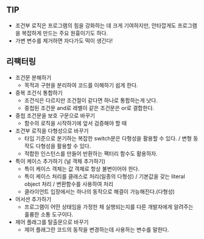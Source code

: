## TIP

- 조건부 로직은 프로그램의 힘을 강화하는 데 크게 기여하지만, 안타깝게도 프로그램을 복잡하게 만드는 주요 원흉이기도 하다.
- 가변 변수를 제거하면 자다가도 떡이 생긴다!

## 리팩터링

- 조건문 분해하기
  - 목적과 구현을 분리하여 코드를 이해하기 쉽게 한다.
- 중복 조건식 통합하기
  - 조건식은 다르지만 조건절이 같다면 하나로 통합하는게 낫다.
  - 중첩된 조건문 and로 레벨이 같은 조건문은 or로 결합한다.
- 중첩 조건문을 보호 구문으로 바꾸기
  - 함수의 로직을 시작하기에 앞서 검증해야 할 때
- 조건부 로직을 다형성으로 바꾸기
  - 타입 기준으로 분기하는 복잡한 switch문은 다형성을 활용할 수 있다. / 변형 동작도 다형성을 활용할 수 있다.
  - 적합한 인스턴스를 만들어 반환하는 팩터리 함수도 활용하자.
- 특이 케이스 추가하기 (널 객체 추가하기)
  - 특이 케이스 객체는 값 객체로 항상 불변이어야 한다.
  - 특이 케이스 처리를 클래스로 처리(일종의 다형성) / 기본값을 갖는 literal object 처리 / 변환함수를 사용하여 처리
  - 클라이언트 입장에서는 하나의 동작으로 해결이 가능해진다.(다형성)
- 어서션 추가하기
  - 프로그램이 어떤 상태임을 가정한 채 실행되는지를 다른 개발자에게 알려주는 훌륭한 소통 도구이다.
- 제어 플래그를 탈출문으로 바꾸기
  - 제어 플래그란 코드의 동작을 변경하는데 사용하는 변수를 말한다.
